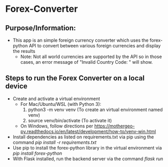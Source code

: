 # Forex-Converter

## Purpose/Information:

- This app is an simple foreign currency converter which uses the forex-python API to convert between various foreign currencies and display the results
  - Note: Not all world currencies are supported by the API so in those cases, an error message of "Invalid Country Code: " will show.

## Steps to run the Forex Converter on a local device

- Create and activate a virtual environment
  - For Mac/Ubuntu/WSL (with Python 3):
     1. python3 -m venv venv (To create an virtual environment named venv)
     2. source venv/bin/activate (To activate it)
  - On Windows, follow directions per <https://mothergeo-py.readthedocs.io/en/latest/development/how-to/venv-win.html>
- Install dependencies as listed on requirements.txt via pip using the command *pip install -r requirements.txt*
- Use pip to install the forex-python library in the virtual environment via *pip install forex-python*
- With Flask installed, run the backend server via the command *flask run*

